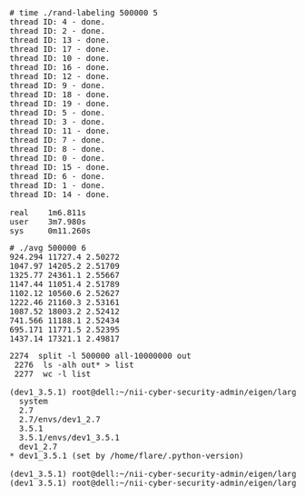 <pre>
# time ./rand-labeling 500000 5
thread ID: 4 - done.
thread ID: 2 - done.
thread ID: 13 - done.
thread ID: 17 - done.
thread ID: 10 - done.
thread ID: 16 - done.
thread ID: 12 - done.
thread ID: 9 - done.
thread ID: 18 - done.
thread ID: 19 - done.
thread ID: 5 - done.
thread ID: 3 - done.
thread ID: 11 - done.
thread ID: 7 - done.
thread ID: 8 - done.
thread ID: 0 - done.
thread ID: 15 - done.
thread ID: 6 - done.
thread ID: 1 - done.
thread ID: 14 - done.

real    1m6.811s
user    3m7.980s
sys     0m11.260s
</pre>

<pre>
# ./avg 500000 6
924.294 11727.4 2.50272
1047.97 14205.2 2.51709
1325.77 24361.1 2.55667
1147.44 11051.4 2.51789
1102.12 10560.6 2.52627
1222.46 21160.3 2.53161
1087.52 18003.2 2.52412
741.566 11188.1 2.52434
695.171 11771.5 2.52395
1437.14 17321.1 2.49817
</pre>

<pre>
2274  split -l 500000 all-10000000 out
 2276  ls -alh out* > list
 2277  wc -l list

(dev1_3.5.1) root@dell:~/nii-cyber-security-admin/eigen/large_text4# pyenv versions
  system
  2.7
  2.7/envs/dev1_2.7
  3.5.1
  3.5.1/envs/dev1_3.5.1
  dev1_2.7
* dev1_3.5.1 (set by /home/flare/.python-version)

(dev1_3.5.1) root@dell:~/nii-cyber-security-admin/eigen/large_text4# pyenv global 2.7
(dev1_3.5.1) root@dell:~/nii-cyber-security-admin/eigen/large_text4# pyenv local dev1_2.7
</pre>

